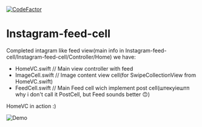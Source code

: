 [![CodeFactor](https://www.codefactor.io/repository/github/prefect1109/instagram-feed-cell/badge)](https://www.codefactor.io/repository/github/prefect1109/instagram-feed-cell)

# Instagram-feed-cell

Completed intagram like feed view(main info in Instagram-feed-cell/Instagram-feed-cell/Controller/Home)
we have:
- HomeVC.swift // Main view controller with feed
- ImageCell.swift // Image content view cell(for SwipeCollectionView from HomeVC.swift)
- FeedCell.swift // Main Feed cell wich implement post cell(штекуіештп why i don't call it PostCell, but Feed sounds better 🙃)


HomeVC in action :)

![Demo](/Readme-Resources/demo.gif "DemoGif")
